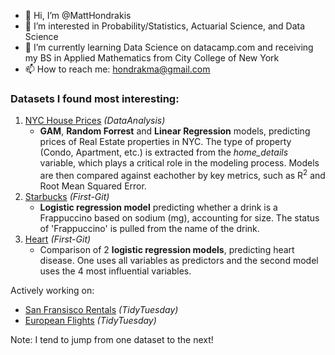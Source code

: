 - 👋 Hi, I’m @MattHondrakis
- 🧠 I’m interested in Probability/Statistics, Actuarial Science, and Data Science
- 🌱 I’m currently learning Data Science on datacamp.com and receiving my BS in Applied Mathematics from City College of New York
- 📫 How to reach me: hondrakma@gmail.com
   

### Datasets I found most interesting:   
  1. [NYC House Prices](https://github.com/MattHondrakis/DataAnalysis/blob/main/NYC%20House%20Prices/NYCHousePrices.md) *(DataAnalysis)*
      * **GAM**, **Random Forrest** and **Linear Regression** models, predicting prices of Real Estate properties in NYC. The type of property (Condo, Apartment, etc.)           is extracted from the *home_details* variable, which plays a critical role in the modeling process. Models are then compared against eachother by key metrics,           such as R<sup>2</sup> and Root Mean Squared Error.
  2. [Starbucks](https://github.com/MattHondrakis/First-Git/blob/main/12-21-21/Starbucks.md) *(First-Git)*
      * **Logistic regression model** predicting whether a drink is a Frappuccino based on sodium (mg), accounting for size. The status of 'Frappuccino' is pulled 
        from the name of the drink.
  3. [Heart](https://github.com/MattHondrakis/First-Git/blob/main/01-06-22/heart.md)  *(First-Git)*
      * Comparison of 2 **logistic regression models**, predicting heart disease. One uses all variables as predictors and the second model 
        uses the 4 most influential variables. 


Actively working on: 
   * [San Fransisco Rentals](https://github.com/MattHondrakis/TidyTuesday/blob/main/07-05-22/San-Fransisco-Rentals.md) *(TidyTuesday)*
   * [European Flights](https://github.com/MattHondrakis/TidyTuesday/blob/main/07-12-22/European-Flights.md) *(TidyTuesday)*

Note: I tend to jump from one dataset to the next!
